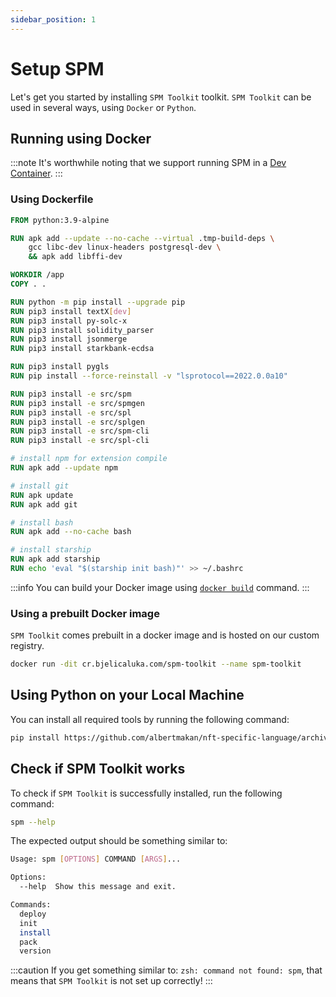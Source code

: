 ```yaml
---
sidebar_position: 1
---
```


# Setup SPM

Let's get you started by installing `SPM Toolkit` toolkit. `SPM Toolkit` can be used in several ways, using `Docker` or `Python`.

## Running using Docker

:::note
It's worthwhile noting that we support running SPM in a [Dev Container](https://code.visualstudio.com/docs/devcontainers/containers).
:::

### Using Dockerfile

```dockerfile
FROM python:3.9-alpine

RUN apk add --update --no-cache --virtual .tmp-build-deps \
    gcc libc-dev linux-headers postgresql-dev \
    && apk add libffi-dev

WORKDIR /app
COPY . .

RUN python -m pip install --upgrade pip
RUN pip3 install textX[dev]
RUN pip3 install py-solc-x
RUN pip3 install solidity_parser
RUN pip3 install jsonmerge
RUN pip3 install starkbank-ecdsa

RUN pip3 install pygls
RUN pip install --force-reinstall -v "lsprotocol==2022.0.0a10"

RUN pip3 install -e src/spm
RUN pip3 install -e src/spmgen
RUN pip3 install -e src/spl
RUN pip3 install -e src/splgen
RUN pip3 install -e src/spm-cli
RUN pip3 install -e src/spl-cli

# install npm for extension compile
RUN apk add --update npm

# install git
RUN apk update
RUN apk add git

# install bash
RUN apk add --no-cache bash

# install starship
RUN apk add starship
RUN echo 'eval "$(starship init bash)"' >> ~/.bashrc
```

:::info
You can build your Docker image using [`docker build`](https://docs.docker.com/engine/reference/commandline/build/) command.
:::

### Using a prebuilt Docker image

`SPM Toolkit` comes prebuilt in a docker image and is hosted on our custom registry.

```bash
docker run -dit cr.bjelicaluka.com/spm-toolkit --name spm-toolkit
```

## Using Python on your Local Machine

You can install all required tools by running the following command:

```bash
pip install https://github.com/albertmakan/nft-specific-language/archive/develop.zip
```

## Check if SPM Toolkit works

To check if `SPM Toolkit` is successfully installed, run the following command:

```bash
spm --help
```

The expected output should be something similar to:

```bash
Usage: spm [OPTIONS] COMMAND [ARGS]...

Options:
  --help  Show this message and exit.

Commands:
  deploy
  init
  install
  pack
  version
```

:::caution
If you get something similar to: `zsh: command not found: spm`, that means that `SPM Toolkit` is not set up correctly!
:::
